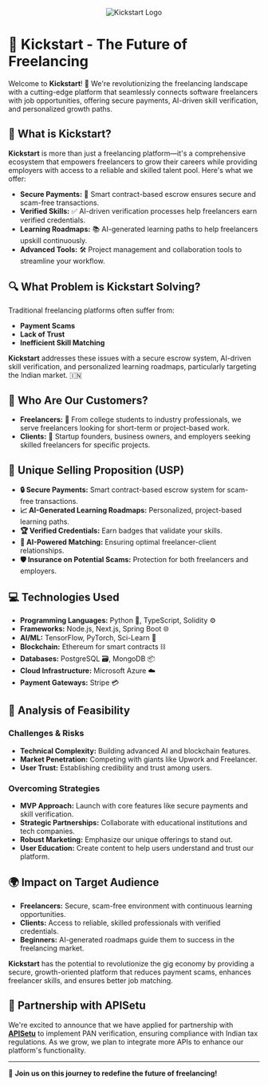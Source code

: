 <p align="center">
  <img src="https://www.kickstart.in.net/logo.svg" alt="Kickstart Logo" />
</p>

# 🚀 Kickstart - The Future of Freelancing

Welcome to **Kickstart**! 🎉 We're revolutionizing the freelancing landscape with a cutting-edge platform that seamlessly connects software freelancers with job opportunities, offering secure payments, AI-driven skill verification, and personalized growth paths.

## 🌟 What is Kickstart?

**Kickstart** is more than just a freelancing platform—it's a comprehensive ecosystem that empowers freelancers to grow their careers while providing employers with access to a reliable and skilled talent pool. Here's what we offer:

- **Secure Payments:** 💸 Smart contract-based escrow ensures secure and scam-free transactions.
- **Verified Skills:** ✅ AI-driven verification processes help freelancers earn verified credentials.
- **Learning Roadmaps:** 📚 AI-generated learning paths to help freelancers upskill continuously.
- **Advanced Tools:** 🛠️ Project management and collaboration tools to streamline your workflow.

## 🔍 What Problem is Kickstart Solving?

Traditional freelancing platforms often suffer from:

- **Payment Scams**
- **Lack of Trust**
- **Inefficient Skill Matching**

**Kickstart** addresses these issues with a secure escrow system, AI-driven skill verification, and personalized learning roadmaps, particularly targeting the Indian market. 🇮🇳

## 🎯 Who Are Our Customers?

- **Freelancers:** 💼 From college students to industry professionals, we serve freelancers looking for short-term or project-based work.
- **Clients:** 🏢 Startup founders, business owners, and employers seeking skilled freelancers for specific projects.

## 🚀 Unique Selling Proposition (USP)

- **🔒 Secure Payments:** Smart contract-based escrow system for scam-free transactions.
- **📈 AI-Generated Learning Roadmaps:** Personalized, project-based learning paths.
- **🏆 Verified Credentials:** Earn badges that validate your skills.
- **🤖 AI-Powered Matching:** Ensuring optimal freelancer-client relationships.
- **🛡️ Insurance on Potential Scams:** Protection for both freelancers and employers.

## 💻 Technologies Used

- **Programming Languages:** Python 🐍, TypeScript, Solidity ⚙️
- **Frameworks:** Node.js, Next.js, Spring Boot 🌐
- **AI/ML:** TensorFlow, PyTorch, Sci-Learn 🤖
- **Blockchain:** Ethereum for smart contracts ⛓️
- **Databases:** PostgreSQL 🗃️, MongoDB 📦
- **Cloud Infrastructure:** Microsoft Azure ☁️
- **Payment Gateways:** Stripe 💳

## 🧠 Analysis of Feasibility

### Challenges & Risks

- **Technical Complexity:** Building advanced AI and blockchain features.
- **Market Penetration:** Competing with giants like Upwork and Freelancer.
- **User Trust:** Establishing credibility and trust among users.

### Overcoming Strategies

- **MVP Approach:** Launch with core features like secure payments and skill verification.
- **Strategic Partnerships:** Collaborate with educational institutions and tech companies.
- **Robust Marketing:** Emphasize our unique offerings to stand out.
- **User Education:** Create content to help users understand and trust our platform.

## 🌍 Impact on Target Audience

- **Freelancers:** Secure, scam-free environment with continuous learning opportunities.
- **Clients:** Access to reliable, skilled professionals with verified credentials.
- **Beginners:** AI-generated roadmaps guide them to success in the freelancing market.

**Kickstart** has the potential to revolutionize the gig economy by providing a secure, growth-oriented platform that reduces payment scams, enhances freelancer skills, and ensures better job matching.

## 🤝 Partnership with APISetu

We're excited to announce that we have applied for partnership with [**APISetu**](https://apisetu.gov.in/) to implement PAN verification, ensuring compliance with Indian tax regulations. As we grow, we plan to integrate more APIs to enhance our platform's functionality.

---

🌟 **Join us on this journey to redefine the future of freelancing!**
